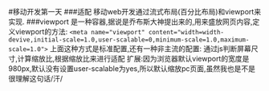 #移动开发第一天
###适配
移动web开发通过流式布局(百分比布局)和viewport来实现.
###viewport
是一种容器,据说是乔布斯大神提出来的,用来盛放网页内容,定义viewport的方法:
`<meta name="viewport" content="width=width-devive,initial-scale=1.0,user-scalable=0,minimum-scale=1.0,maximum-scale=1.0">`
上面这种方式是标准配置,还有一种非主流的配置:
通过js判断屏幕尺寸,计算缩放比,根据缩放比来进行适配
扩展:因为浏览器默认viewport的宽度是980px,默认没有设置user-scalable为yes,所以默认缩放pc页面,虽然我也是不是很理解这句话/汗/